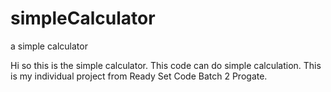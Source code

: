 # simpleCalculator
a simple calculator

Hi so this is the simple calculator.
This code can do simple calculation.
This is my individual project from Ready Set Code Batch 2 Progate.

